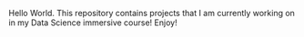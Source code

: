 Hello World. This repository contains projects that I am currently working on in my Data Science immersive course! Enjoy!